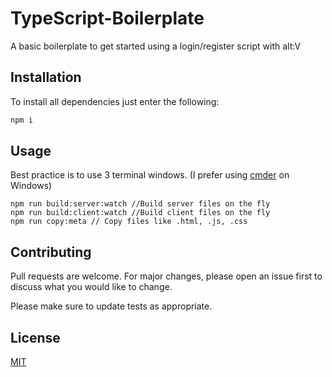 # TypeScript-Boilerplate

A basic boilerplate to get started using a login/register script with alt:V

## Installation

To install all dependencies just enter the following:

```bash
npm i
```

## Usage

Best practice is to use 3 terminal windows. (I prefer using [cmder](https://cmder.net/) on Windows)

```text
npm run build:server:watch //Build server files on the fly
npm run build:client:watch //Build client files on the fly
npm run copy:meta // Copy files like .html, .js, .css
```

## Contributing

Pull requests are welcome. For major changes, please open an issue first to discuss what you would like to change.

Please make sure to update tests as appropriate.

## License

[MIT](https://choosealicense.com/licenses/mit/)
